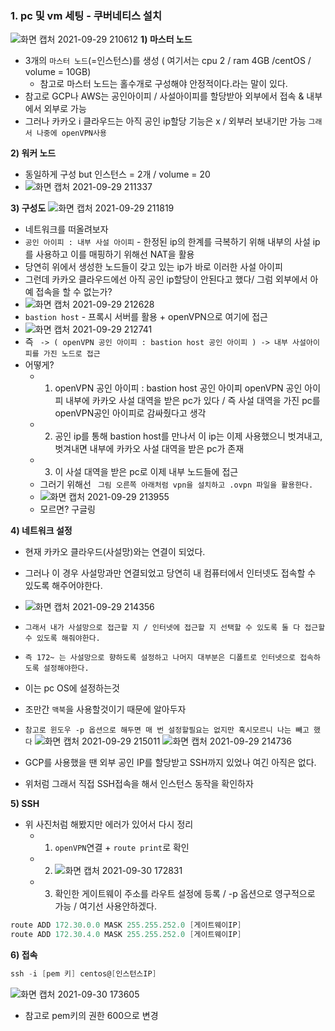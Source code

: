 ### 1. pc 및 vm 세팅 - 쿠버네티스 설치
![화면 캡처 2021-09-29 210612](https://user-images.githubusercontent.com/62214428/135265092-b195ed36-7222-4a10-980d-c6bda4e4507e.png)
**1) 마스터 노드**
  - 3개의 `마스터 노드`(=인스턴스)를 생성 ( 여기서는 cpu 2 / ram 4GB /centOS / volume = 10GB)
     - 참고로 마스터 노드는 홀수개로 구성해야 안정적이다.라는 말이 있다. 
  - 참고로 GCP나 AWS는 공인아이피 / 사설아이피를 할당받아 외부에서 접속 & 내부에서 외부로 가능
  - 그러나 카카오 i 클라우드는 아직 공인 ip할당 기능은 x / 외부러 보내기만 가능 `그래서 나중에 openVPN사용`

**2) 워커 노드**
- 동일하게 구성 but 인스턴스 = 2개 / volume = 20
- ![화면 캡처 2021-09-29 211337](https://user-images.githubusercontent.com/62214428/135266298-ac0f8fce-2694-4fb4-9915-cc1607c9b5e6.png)


**3) 구성도**
![화면 캡처 2021-09-29 211819](https://user-images.githubusercontent.com/62214428/135266928-586bb8ce-c969-4fd9-a278-8c63aa058247.png)
- 네트워크를 떠올려보자
- `공인 아이피 : 내부 사설 아이피` - 한정된 ip의 한계를 극복하기 위해 내부의 사설 ip를 사용하고 이를 매핑하기 위해선 NAT을 활용
- 당연히 위에서 생성한 노드들이 갖고 있는 ip가 바로 이러한 사설 아이피
- 그런데 카카오 클라우드에선 아직 공인 ip할당이 안된다고 했다/ 그럼 외부에서 아예 접속을 할 수 없는가?
- ![화면 캡처 2021-09-29 212628](https://user-images.githubusercontent.com/62214428/135268077-dd138dbc-6c82-43dc-b239-5001636ab54e.png)
- `bastion host` - 프록시 서버를 활용 + openVPN으로 여기에 접근
- ![화면 캡처 2021-09-29 212741](https://user-images.githubusercontent.com/62214428/135268252-4958f5eb-78bc-4607-aa16-d527d584b166.png)
- 즉 ` -> ( openVPN 공인 아이피 : bastion host 공인 아이피 ) -> 내부 사설아이피를 가진 노드로 접근`
- 어떻게? 
   - 1. openVPN 공인 아이피 : bastion host 공인 아이피  openVPN 공인 아이피 내부에 카카오 사설 대역을 받은 pc가 있다 / 즉 사설 대역을 가진 pc를 openVPN공인 아이피로 감싸줬다고 생각
   - 2. 공인 ip를 통해 bastion host를 만나서 이 ip는 이제 사용했으니 벗겨내고, 벗겨내면 내부에 카카오 사설 대역을 받은 pc가 존재
   - 3. 이 사설 대역을 받은 pc로 이제 내부 노드들에 접근  
   - 그러기 위해선 ` 그림 오른쪽 아래처럼 vpn을 설치하고 .ovpn 파일을 활용한다.`
   - ![화면 캡처 2021-09-29 213955](https://user-images.githubusercontent.com/62214428/135270047-bdf9affb-ab5b-429f-9734-11b0145a657b.png)
   - 모르면? 구글링

**4) 네트워크 설정**
- 현재 카카오 클라우드(사설망)와는 연결이 되었다.
- 그러나 이 경우 사설망과만 연결되었고 당연히 내 컴퓨터에서 인터넷도 접속할 수 있도록 해주어야한다.
- ![화면 캡처 2021-09-29 214356](https://user-images.githubusercontent.com/62214428/135270691-8c5c21f2-1e68-4fc6-ba5c-a5695ec121ec.png)
- `그래서 내가 사설망으로 접근할 지 / 인터넷에 접근할 지 선택할 수 있도록 둘 다 접근할 수 있도록 해줘야한다.`
- `즉 172~ 는 사설망으로 향하도록 설정하고 나머지 대부분은 디폴트로 인터넷으로 접속하도록 설정해야한다.`
- 이는 pc OS에 설정하는것

- 조만간 `맥북`을 사용할것이기 때문에 알아두자
- `참고로 윈도우 -p 옵션으로 해두면 매 번 설정할필요는 없지만 혹시모르니 나는 빼고 했다`
![화면 캡처 2021-09-29 215011](https://user-images.githubusercontent.com/62214428/135271672-5e75e4ba-a157-495d-ba18-c466f62cc4c7.png)
![화면 캡처 2021-09-29 214736](https://user-images.githubusercontent.com/62214428/135271664-fa0512e3-a114-48fb-b9d2-d221cc3480fa.png)

- GCP를 사용했을 땐 외부 공인 IP를 할당받고 SSH까지 있었나 여긴 아직은 없다.
- 위처럼 그래서 직접 SSH접속을 해서 인스턴스 동작을 확인하자

**5) SSH**
- 위 사진처럼 해봤지만 에러가 있어서 다시 정리
  - 1. `openVPN`연결 + `route print`로 확인
  - 2. ![화면 캡처 2021-09-30 172831](https://user-images.githubusercontent.com/62214428/135416516-53c705c0-ef5e-40a8-973f-ddd6f466ec86.png)
  - 3. 확인한 게이트웨이 주소를 라우트 설정에 등록 / -p 옵션으로 영구적으로 가능 / 여기선 사용안하겠다. 
```powershell
route ADD 172.30.0.0 MASK 255.255.252.0 [게이트웨이IP]
route ADD 172.30.4.0 MASK 255.255.252.0 [게이트웨이IP]
```

**6) 접속**
```powershell
ssh -i [pem 키] centos@[인스턴스IP]
```
![화면 캡처 2021-09-30 173605](https://user-images.githubusercontent.com/62214428/135417808-715e8d05-1a5b-46f6-90d3-f55c061e93fe.png)
- 참고로 pem키의 권한 600으로 변경

